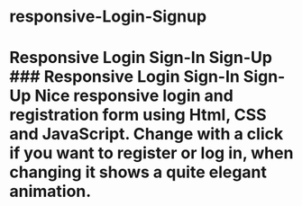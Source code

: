# responsive-Login-Signup
# Responsive Login Sign-In Sign-Up ### Responsive Login Sign-In Sign-Up Nice responsive login and registration form using Html, CSS and JavaScript. Change with a click if you want to register or log in, when changing it shows a quite elegant animation.
